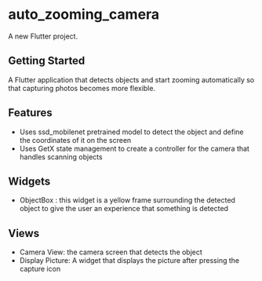 # auto_zooming_camera

A new Flutter project.

## Getting Started

A Flutter application that detects objects and start zooming automatically so that capturing photos becomes more flexible.

## Features
- Uses ssd_mobilenet pretrained model to detect the object and define the coordinates of it on the screen
- Uses GetX state management to create a controller for the camera that handles scanning objects

## Widgets
- ObjectBox : this widget is a yellow frame surrounding the detected object to give the user an experience that something is detected

## Views
- Camera View: the camera screen that detects the object
- Display Picture: A widget that displays the picture after pressing the capture icon
